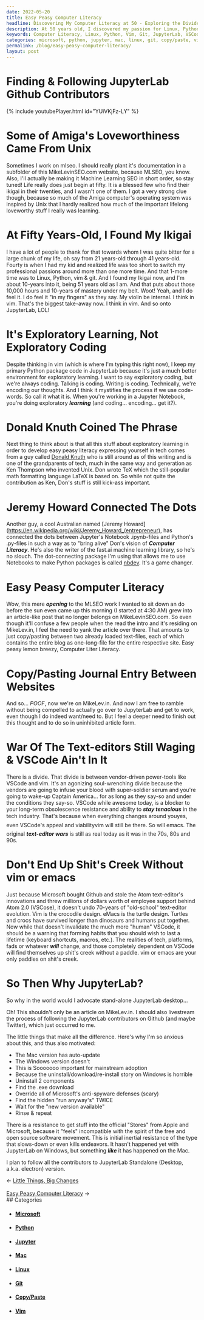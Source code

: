 ```yaml
---
date: 2022-05-20
title: Easy Peasy Computer Literacy
headline: Discovering My Computer Literacy at 50 - Exploring the Divide Between VSCode and Vim
description: At 50 years old, I discovered my passion for Linux, Python, vim & git, and have been mastering it for 10 years. I use JupyterLab for learning, and am concerned about relying on vendor-driven power-tools like VSCode. To combat this, I'm following the JupyterLab contributors on Github and Twitter to ensure the Mac and Windows versions are up-to-date. Read my article to learn more about the divide between VSCode.
keywords: Computer Literacy, Linux, Python, Vim, Git, JupyterLab, VSCode, Jeremy Howard, Donald Knuth, .ipynb-files, .py-files, Copy/Paste, Article, Vendor-Driven Power-Tools, Mac, Windows, Auto-Update, Uninstall, Download, Re-Install
categories: microsoft, python, jupyter, mac, linux, git, copy/paste, vim
permalink: /blog/easy-peasy-computer-literacy/
layout: post
---
```



# Finding & Following JupyterLab Github Contributors

{% include youtubePlayer.html id="YUiVKjFz-LY" %}

# Some of Amiga's Loveworthiness Came From Unix

Sometimes I work on mlseo. I should really plant it's documentation in a
subfolder of this MikeLevinSEO.com website, because MLSEO, you know. Also, I'll
actually be making it Machine Learning SEO in short order, so stay tuned! Life
really does just begin at fifty. It is a blessed few who find their ikigai in
their twenties, and I wasn't one of them. I got a very strong clue though,
because so much of the Amiga computer's operating system was inspired by Unix
that I hardly realized how much of the important lifelong loveworthy stuff I
really was learning.

# At Fifty Years-Old, I Found My Ikigai

I have a lot of people to thank for that towards whom I was quite bitter for a
large chunk of my life, oh say from 21 years-old through 41 years-old. Fourty
is when I had my kid and realized life was too short to switch my professional
passions around more than one more time. And that 1-more time was to Linux,
Python, vim & git. And I found my Ikigai now, and I'm about 10-years into it,
being 51 years old as I am. And that puts about those 10,000 hours and 10-years
of mastery under my belt. Woot! Yeah, and I do feel it. I do feel it "in my
fingers" as they say. My violin be internal. I think in vim.  That's the
biggest take-away now. I think in vim. And so onto JupyterLab, LOL!

# It's Exploratory Learning, Not Exploratory Coding

Despite thinking in vim (which is where I'm typing this right now), I keep my
primary Python package code in JupyterLab because it's just a much better
environment for exploratory learning. I want to say exploratory coding, but
we're always coding. Talking is coding. Writing is coding. Technically, we're
encoding our thoughts. And I think it mystifies the process if we use
code-words. So call it what it is. When you're working in a Jupyter Notebook,
you're doing exploratory ***learning*** (and coding... encoding... get it?).

# Donald Knuth Coined The Phrase

Next thing to think about is that all this stuff about exploratory learning in
order to develop easy peasy literacy expressing yourself in tech comes from a
guy called [Donald Knuth](https://en.wikipedia.org/wiki/Donald_Knuth) who is
still around as of this writing and is one of the grandparents of tech, much in
the same way and generation as Ken Thompson who invented Unix. Don wrote TeX
which the still-popular math formatting language LaTeX is based on. So while
not quite the contribution as Ken, Don's stuff is still kick-ass important.

# Jeremy Howard Connected The Dots

Another guy, a cool Australian named [Jeremy
Howard](https://en.wikipedia.org/wiki/Jeremy_Howard_(entrepreneur), has
connected the dots between Jupyter's Notebook .ipynb-files and Python's
.py-files in such a way as to "bring alive" Don's vision of ***Computer
Literacy***. He's also the writer of the fast.ai machine learning library, so
he's no slouch. The dot-connecting package I'm using that allows me to use
Notebooks to make Python packages is called [nbdev](https://nbdev.fast.ai/).
It's a game changer.

# Easy Peasy Computer Literacy

Wow, this mere ***opening*** to the MLSEO work I wanted to sit down an do
before the sun even came up this morning (I started at 4:30 AM) grew into an
article-like post that no longer belongs on MikeLevinSEO.com. So even though
it'll confuse a few people when the read the intro and it's residing on
MikeLev.in, I feel the need to yank the article over there. That amounts to
just copy/pasting between two already loaded text-files, each of which contains
the entire blog as one-long-file for the entire respective site. Easy peasy
lemon breezy, Computer Liter Literacy.

# Copy/Pasting Journal Entry Between Websites

And so... *POOF*, now we're on MikeLev.in. And now I am free to ramble without
being compelled to actually go over to JupyterLab and get to work, even though
I do indeed want/need to. But I feel a deeper need to finish out this thought
and to do so in uninhibited article form.

# War Of The Text-editors Still Waging & VSCode Ain't In It

There is a divide. That divide is between vendor-driven power-tools like VSCode
and vim. It's an agonizing soul-wrenching divide because the vendors are going
to infuse your blood with super-soldier serum and you're going to wake-up
Captain America... for as long as they say-so and under the conditions they
say-so. VSCode while awesome today, is a blocker to your long-term obsolescence
resistance and ability to ***stay tenacious*** in the tech industry. That's
because when everything changes around you&#151;yes, even VSCode's appeal and
viability&#151;vim will still be there. So will emacs. The original
***text-editor wars*** is still as real today as it was in the 70s, 80s and
90s.

# Don't End Up Shit's Creek Without vim or emacs

Just because Microsoft bought Github and stole the Atom text-editor's
innovations and threw millions of dollars worth of employee support behind Atom
2.0 (VSCose), it doesn't undo 70-years of "old-school" text-editor evolution.
Vim is the crocodile design. eMacs is the turtle design. Turtles and crocs have
survived longer than dinosaurs and humans put together. Now while that doesn't
invalidate the much more "human" VSCode, it should be a warning that forming
habits that you should wish to last a lifetime (keyboard shortcuts, macros,
etc.). The realities of tech, platforms, fads or whatever ***will*** change,
and those completely dependent on VSCode will find themselves up shit's creek
without a paddle. vim or emacs are your only paddles on shit's creek.

# So Then Why JupyterLab?

So why in the world would I advocate stand-alone JupyterLab desktop...

Oh! This shouldn't only be an article on MikeLev.in. I should also livestream
the process of following the JupyterLab contributors on Github (and maybe
Twitter), which just occurred to me.

The little things that make all the difference. Here's why I'm so anxious about
this, and thus also motivated:

- The Mac version has auto-update
- The Windows version doesn't
- This is Sooooooo important for mainstream adoption
- Because the uninstall/download/re-install story on Windows is horrible
- Uninstall 2 components
- Find the .exe download
- Override all of Microsoft's anti-spyware defenses (scary)
- Find the hidden "run anyway's" TWICE
- Wait for the "new version available"
- Rinse & repeat

There is a resistance to get stuff into the official "Stores" from Apple and
Microsoft, because it "feels" incompatible with the spirit of the free and open
source software movement. This is initial inertial resistance of the type that
slows-down or even kills endeavors. It hasn't happened yet with JupyterLab on
Windows, but something ***like*** it has happened on the Mac.

I plan to follow all the contributors to JupyterLab Standalone (Desktop, a.k.a.
electron) version.


<div class="arrow-links"><div class="post-nav-prev"><span class="arrow">&larr;&nbsp;</span><a href="/blog/little-things-big-changes/">Little Things, Big Changes</a></div> &nbsp; <div class="post-nav-next"><a href="/blog/easy-peasy-computer-literacy/">Easy Peasy Computer Literacy</a><span class="arrow">&nbsp;&rarr;</span></div></div>
## Categories

<ul>
<li><h4><a href='/microsoft/'>Microsoft</a></h4></li>
<li><h4><a href='/python/'>Python</a></h4></li>
<li><h4><a href='/jupyter/'>Jupyter</a></h4></li>
<li><h4><a href='/mac/'>Mac</a></h4></li>
<li><h4><a href='/linux/'>Linux</a></h4></li>
<li><h4><a href='/git/'>Git</a></h4></li>
<li><h4><a href='/copy-paste/'>Copy/Paste</a></h4></li>
<li><h4><a href='/vim/'>Vim</a></h4></li></ul>